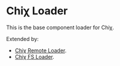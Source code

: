 Chiχ Loader
=========

This is the base component loader for Chiχ.

Extended by:

 - [Chiχ Remote Loader](https://github.com/psichi/chix-loader-remote).
 - [Chiχ FS Loader](https://github.com/psichi/chix-loader-fs).
